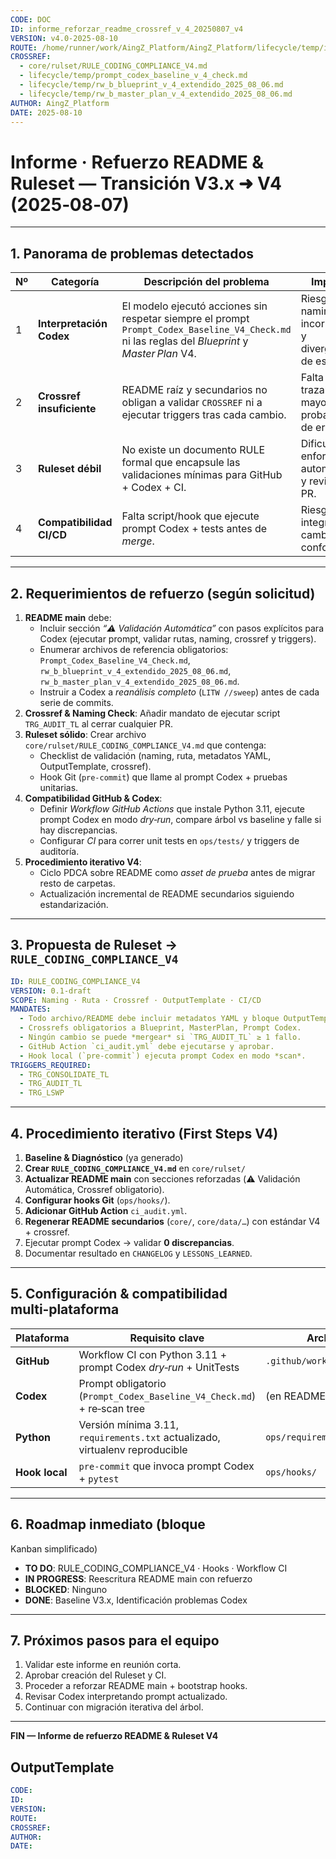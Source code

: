 ```yaml
---
CODE: DOC
ID: informe_reforzar_readme_crossref_v_4_20250807_v4
VERSION: v4.0-2025-08-10
ROUTE: /home/runner/work/AingZ_Platform/AingZ_Platform/lifecycle/temp/informe_reforzar_readme_crossref_v_4_20250807.md
CROSSREF:
  - core/rulset/RULE_CODING_COMPLIANCE_V4.md
  - lifecycle/temp/prompt_codex_baseline_v_4_check.md
  - lifecycle/temp/rw_b_blueprint_v_4_extendido_2025_08_06.md
  - lifecycle/temp/rw_b_master_plan_v_4_extendido_2025_08_06.md
AUTHOR: AingZ_Platform
DATE: 2025-08-10
---
```

# Informe · Refuerzo README & Ruleset — Transición V3.x ➜ V4 (2025‑08‑07)

---

## 1. Panorama de problemas detectados
| Nº | Categoría | Descripción del problema | Impacto |
|----|-----------|--------------------------|---------|
| 1 | **Interpretación Codex** | El modelo ejecutó acciones sin respetar siempre el prompt `Prompt_Codex_Baseline_V4_Check.md` ni las reglas del *Blueprint* y *Master Plan* V4. | Riesgo de naming/ruta incorrectos y divergencia de estándar. |
| 2 | **Crossref insuficiente** | README raíz y secundarios no obligan a validar `CROSSREF` ni a ejecutar triggers tras cada cambio. | Falta de trazabilidad, mayor probabilidad de errores. |
| 3 | **Ruleset débil**      | No existe un documento RULE formal que encapsule las validaciones mínimas para GitHub + Codex + CI. | Dificulta enforcement automático y revisiones PR. |
| 4 | **Compatibilidad CI/CD** | Falta script/hook que ejecute prompt Codex + tests antes de *merge*. | Riesgo de integrar cambios no conformes. |

---

## 2. Requerimientos de refuerzo (según solicitud)
1. **README main** debe:
   - Incluir sección *“⚠️ Validación Automática”* con pasos explícitos para Codex (ejecutar prompt, validar rutas, naming, crossref y triggers).  
   - Enumerar archivos de referencia obligatorios: `Prompt_Codex_Baseline_V4_Check.md`, `rw_b_blueprint_v_4_extendido_2025_08_06.md`, `rw_b_master_plan_v_4_extendido_2025_08_06.md`.
   - Instruir a Codex a *reanálisis completo* (`LITW //sweep`) antes de cada serie de commits.
2. **Crossref & Naming Check**: Añadir mandato de ejecutar script `TRG_AUDIT_TL` al cerrar cualquier PR.
3. **Ruleset sólido**: Crear archivo `core/rulset/RULE_CODING_COMPLIANCE_V4.md` que contenga:
   - Checklist de validación (naming, ruta, metadatos YAML, OutputTemplate, crossref).
   - Hook Git (`pre-commit`) que llame al prompt Codex + pruebas unitarias.
4. **Compatibilidad GitHub & Codex**:
   - Definir *Workflow GitHub Actions* que instale Python 3.11, ejecute prompt Codex en modo *dry‑run*, compare árbol vs baseline y falle si hay discrepancias.
   - Configurar *CI* para correr unit tests en `ops/tests/` y triggers de auditoría.
5. **Procedimiento iterativo V4**:
   - Ciclo PDCA sobre README como *asset de prueba* antes de migrar resto de carpetas.
   - Actualización incremental de README secundarios siguiendo estandarización.

---

## 3. Propuesta de Ruleset → `RULE_CODING_COMPLIANCE_V4`
```yaml
ID: RULE_CODING_COMPLIANCE_V4
VERSION: 0.1‑draft
SCOPE: Naming · Ruta · Crossref · OutputTemplate · CI/CD
MANDATES:
  - Todo archivo/README debe incluir metadatos YAML y bloque OutputTemplate.
  - Crossrefs obligatorios a Blueprint, MasterPlan, Prompt Codex.
  - Ningún cambio se puede *mergear* si `TRG_AUDIT_TL` ≥ 1 fallo.
  - GitHub Action `ci_audit.yml` debe ejecutarse y aprobar.
  - Hook local (`pre-commit`) ejecuta prompt Codex en modo *scan*.
TRIGGERS_REQUIRED:
  - TRG_CONSOLIDATE_TL
  - TRG_AUDIT_TL
  - TRG_LSWP
```

---

## 4. Procedimiento iterativo (First Steps V4)
1. **Baseline & Diagnóstico** (ya generado)  
2. **Crear `RULE_CODING_COMPLIANCE_V4.md`** en `core/rulset/`  
3. **Actualizar README main** con secciones reforzadas (⚠️ Validación Automática, Crossref obligatorio).  
4. **Configurar hooks Git** (`ops/hooks/`).  
5. **Adicionar GitHub Action** `ci_audit.yml`.  
6. **Regenerar README secundarios** (`core/`, `core/data/…`) con estándar V4 + crossref.  
7. Ejecutar prompt Codex → validar **0 discrepancias**.  
8. Documentar resultado en `CHANGELOG` y `LESSONS_LEARNED`.  

---

## 5. Configuración & compatibilidad multi‑plataforma
| Plataforma | Requisito clave | Archivo/Script |
|------------|----------------|----------------|
| **GitHub** | Workflow CI con Python 3.11 + prompt Codex *dry‑run* + UnitTests | `.github/workflows/ci_audit.yml` |
| **Codex**  | Prompt obligatorio (`Prompt_Codex_Baseline_V4_Check.md`) + re‑scan tree | (en README main) |
| **Python** | Versión mínima 3.11, `requirements.txt` actualizado, virtualenv reproducible | `ops/requirements/` |
| **Hook local** | `pre-commit` que invoca prompt Codex + `pytest` | `ops/hooks/` |

---

## 6. Roadmap inmediato (bloque
Kanban simplificado)
- **TO DO**: RULE_CODING_COMPLIANCE_V4 · Hooks · Workflow CI  
- **IN PROGRESS**: Reescritura README main con refuerzo  
- **BLOCKED**: Ninguno  
- **DONE**: Baseline V3.x, Identificación problemas Codex  

---

## 7. Próximos pasos para el equipo
1. Validar este informe en reunión corta.  
2. Aprobar creación del Ruleset y CI.  
3. Proceder a reforzar README main + bootstrap hooks.  
4. Revisar Codex interpretando prompt actualizado.  
5. Continuar con migración iterativa del árbol.  

---

**FIN — Informe de refuerzo README & Ruleset V4**

## OutputTemplate
```yaml
CODE:
ID:
VERSION:
ROUTE:
CROSSREF:
AUTHOR:
DATE:
```
